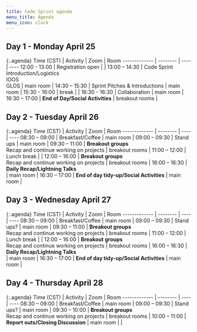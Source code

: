 ```yaml
---
title: Code Sprint agenda
menu_title: Agenda
menu_icon: clock
---
```


## Day 1 - Monday April 25

{:.agenda}
Time (CST)    | Activity | Zoom | Room
------------- | -------- | ---- | ----
12:00 - 13:00 | Registration open |  |
13:00 – 14:30 | Code Sprint Introduction/Logistics<br>IOOS<br>GLOS | main room |
14:30 – 15:30 | Sprint Pitches & Introductions | main room |
15:30 - 16:00 | break | |
16:30 - 16:30 | Collaboration | main room |
16:30 – 17:00 | **End of Day/Social Activities** | breakout rooms |

## Day 2 - Tuesday April 26

{:.agenda}
Time (CST)    | Activity | Zoom | Room
------------- | -------- | ---- | ----
08:30 – 09:00 | Breakfast/Coffee | main room |
09:00 – 09:30 | Stand ups | main room |
09:30 – 11:00 | **Breakout groups**<br>Recap and continue working on projects | breakout rooms |
11:00 – 12:00 | Lunch break | |
12:00 – 16:00 | **Breakout groups**<br>Recap and continue working on projects | breakout rooms |
16:00 – 16:30 | **Daily Recap/Lightning Talks**<br> | main room |
16:30 – 17:00 | **End of day tidy-up/Social Activities** | main room |

## Day 3 - Wednesday April 27

{:.agenda}
Time (CST)    | Activity | Zoom | Room
------------- | -------- | ---- | ----
08:30 – 09:00 | Breakfast/Coffee | main room |
09:00 – 09:30 | Stand ups? | main room |
09:30 – 11:00 | **Breakout groups**<br>Recap and continue working on projects | breakout rooms |
11:00 – 12:00 | Lunch break |  |
12:00 – 16:00 | **Breakout groups**<br>Recap and continue working on projects | breakout rooms |
16:00 – 16:30 | **Daily Recap/Lightning Talks**<br> | main room |
16:30 – 17:00 | **End of day tidy-up/Social Activities** | main room |

## Day 4 - Thursday April 28

{:.agenda}
Time (CST)    | Activity | Zoom | Room
------------- | -------- | ---- | ----
08:30 – 09:00 | Breakfast/Coffee | main room |
09:00 – 09:30 | Stand ups? | main room |
09:30 – 10:00 | **Breakout groups**<br>Recap and continue working on projects | breakout rooms |
10:00 – 11:00 | **Report outs/Closing Discussion** | main room | |
